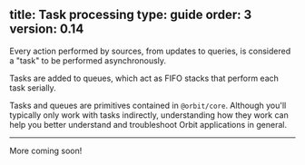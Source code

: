 title: Task processing
type: guide
order: 3
version: 0.14
---

Every action performed by sources, from updates to queries, is considered a
"task" to be performed asynchronously.

Tasks are added to queues, which act as FIFO stacks that perform each task
serially.

Tasks and queues are primitives contained in `@orbit/core`. Although you'll
typically only work with tasks indirectly, understanding how they work can
help you better understand and troubleshoot Orbit applications in general.

<hr />

More coming soon!
